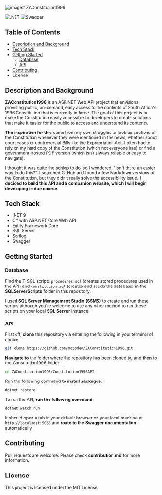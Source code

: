 ![image](https://github.com/user-attachments/assets/419fe44e-d617-4f13-9c53-9d43ca63f33f)# ZAConstitution1996

![.NET](https://img.shields.io/badge/.NET-512BD4.svg?style=for-the-badge&logo=dotnet&logoColor=white)
![Swagger](https://img.shields.io/badge/Swagger-85EA2D.svg?style=for-the-badge&logo=Swagger&logoColor=black)

## Table of Contents

- [Description and Background](#description-and-background)
- [Tech Stack](#tech-stack)
- [Getting Started](#getting-started)
  - [Database](#database)
  - [API](#api)
- [Contributing](#contributing)
- [License](#license)

## Description and Background

**ZAConstitution1996** is an ASP.NET Web API project that envisions providing public, on-demand, easy access to the contents of South Africa's 1996 Constitution that is currently in force. The goal of this project is to make the Constitution easily accessible to developers to create solutions that make it easier for the public to access and understand its contents.

**The inspiration for this** came from my own struggles to look up sections of the Constitution whenever they were mentioned in the news, whether about court cases or controversial Bills like the Expropriation Act. I often had to rely on my hard copy of the Constitution (which not everyone has) or find a government-hosted PDF version (which isn’t always reliable or easy to navigate).

I thought it was quite the schlep to do, so I wondered, "Isn't there an easier way to do this?". I searched GitHub and found a few Markdown versions of the Constitution, but they didn’t really solve the accessibility issue. **I decided to build this API and a companion website, which I will begin developing in due course.**

## Tech Stack

- .NET 9
- C# with ASP.NET Core Web API
- Entity Framework Core
- SQL Server
- Serilog
- Swagger

## Getting Started

### Database

Find the T-SQL scripts ```procedures.sql``` (creates stored procedures used in the API) and ```constitution.sql``` (creates and seeds the database) in the **SQLServerScripts** folder in this repository.

I used **SQL Server Management Studio (SSMS)** to create and run these scripts although you're welcome to use any other method to run these scripts on your local **SQL Server** instance.

### API

First off, **clone** this repository via entering the following in your terminal of choice:

```bash
git clone https://github.com/moppdev/ZAConstitution1996.git
```

**Navigate to** the folder where the repository has been cloned to, and **then** to the Constitution1996 folder:

```bash
cd ZAConstitution1996/Constitution1996API
```

Run the following command **to install packages**:

```bash
dotnet restore
```

To run the API, **run the following command**:

```bash
dotnet watch run
```

It should open a tab in your default browser on your local machine at ```http://localhost:5056``` and **route to the Swagger documentation** automatically.

## Contributing

Pull requests are welcome. Please check **[contribution.md](https://github.com/moppdev/ZAConstitution1996/blob/dev/CONTRIBUTING.md)** for more information.

## License

This project is licensed under the MIT License.
